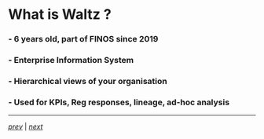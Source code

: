 # What is Waltz ?


### - 6 years old, part of FINOS since 2019
### - Enterprise Information System
### - Hierarchical views of your organisation
### - Used for KPIs, Reg responses, lineage, ad-hoc analysis

----
_[prev](10_intro.md)_ | 
_[next](30_deployment_setup.md)_
